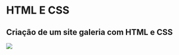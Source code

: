 # HTML E CSS
## Criação de um site galeria com HTML e CSS
<img align="center" src="https://user-images.githubusercontent.com/79602519/253429301-aa61c19a-2c6c-4d9b-b542-fe6a9a4f77cf.PNG"/>
